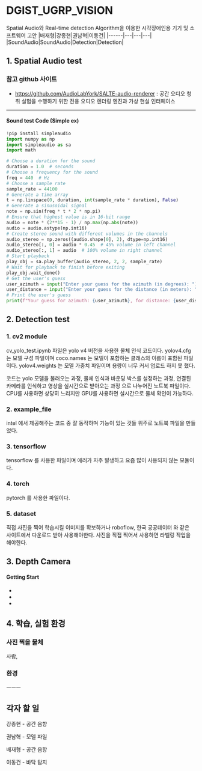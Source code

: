 # DGIST_UGRP_VISION
Spatial Audio와 Real-time detection Algorithm을 이용한 시각장애인용 기기 및 소프트웨어 고안
|배재형|강종현|권남혁|이동건|
|------|---|---|---|
|SoundAudio|SoundAudio|Detection|Detection|

## 1. Spatial Audio test

### 참고 github 사이트
- https://github.com/AudioLabYork/SALTE-audio-renderer : 공간 오디오 청취 실험을 수행하기 위한 전용 오디오 렌더링 엔진과 가상 현실 인터페이스
--------
#### Sound test Code (Simple ex)
```py
!pip install simpleaudio
import numpy as np
import simpleaudio as sa
import math

# Choose a duration for the sound
duration = 1.0  # seconds
# Choose a frequency for the sound
freq = 440  # Hz
# Choose a sample rate
sample_rate = 44100
# Generate a time array
t = np.linspace(0, duration, int(sample_rate * duration), False)
# Generate a sinusoidal signal
note = np.sin(freq * t * 2 * np.pi)
# Ensure that highest value is in 16-bit range
audio = note * (2**15 - 1) / np.max(np.abs(note))
audio = audio.astype(np.int16)
# Create stereo sound with different volumes in the channels
audio_stereo = np.zeros((audio.shape[0], 2), dtype=np.int16)
audio_stereo[:, 0] = audio * 0.45  # 45% volume in left channel
audio_stereo[:, 1] = audio  # 100% volume in right channel
# Start playback
play_obj = sa.play_buffer(audio_stereo, 2, 2, sample_rate)
# Wait for playback to finish before exiting
play_obj.wait_done()
# Get the user's guess
user_azimuth = input("Enter your guess for the azimuth (in degrees): ")
user_distance = input("Enter your guess for the distance (in meters): ")
# Print the user's guess
print(f"Your guess for azimuth: {user_azimuth}, for distance: {user_distance}")
```

## 2. Detection test
### 1. cv2 module
cv_yolo_test.ipynb 파일은 yolo v4 버전을 사용한 물체 인식 코드이다.
yolov4.cfg 는 모델 구성 파일이며 coco.names 는 모델이 포함하는 클래스의 이름이 포함된 파일이다.
yolov4.weights 는 모델 가중치 파일이며 용량이 너무 커서 업로드 하지 못 했다.

코드는 yolo 모델을 불러오는 과정, 물체 인식과 바운딩 박스를 설정하는 과정, 연결된 카메라를 인식하고 영상을 실시간으로 받아오는 과정 으로 나누어진 노트북 파일이다.
CPU를 사용하면 상당히 느리지만
GPU를 사용하면 실시간으로 물체 확인이 가능하다.


### 2. example_file
intel 에서 제공해주는 코드 중 잘 동작하며 기능이 있는 것들 위주로 노트북 파일을 만들었다.


### 3. tensorflow
tensorflow 를 사용한 파일이며 에러가 자주 발생하고 요즘 많이 사용되지 않는 모듈이다.


### 4. torch
pytorch 를 사용한 파일이다.


### 5. dataset
직접 사진을 찍어 학습시킬 이미지를 확보하거나 roboflow, 한국 공공데이터 와 같은 사이트에서 다운로드 받아 사용해야한다.
사진을 직접 찍어서 사용하면 라벨링 작업을 해야한다.

## 3. Depth Camera 
#### Getting Start 
-
-
-

## 4. 학습, 실험 환경

### 사진 찍을 물체
사람, 


### 환경





ㅡㅡㅡ
## 각자 할 일

강종현 - 공간 음향

권남혁 - 모델 파일

배재형 - 공간 음향

이동건 - 바닥 탐지



